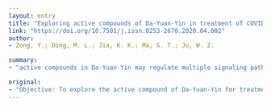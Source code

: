 ```yaml
---
layout: entry
title: "Exploring active compounds of Da-Yuan-Yin in treatment of COVID-19 based on network pharmacology and molecular docking method"
link: "https://doi.org/10.7501/j.issn.0253-2670.2020.04.002"
author:
- Zong, Y.; Ding, M. L.; Jia, K. K.; Ma, S. T.; Ju, W. Z.

summary:
- "active compounds in Da-Yuan-Yin may regulate multiple signaling pathways by binding angiotensin converting enzyme II (ACE2) and acting on targets such as PTGS2, HSP90AA1 and ESR1 to inhibit COVID-19. The target of corresponding gene were searched through UniProt, GeneCards databases, and then Cytoscape3.2.1 was used to build compound-targets (genes) networks."

original:
- "Objective: To explore the active compound of Da-Yuan-Yin for treatment of coronavirus disease 2019 (COVID-19). Methods: Based on traditional Chinese medicine system pharmacology platform (TCMSP), the chemical composition and targets of Arecae Semen, Magnoliae Officinalis Cortex, Tsaoko Fructus, Anemarrhenae Rhizoma, Paeoniae Radix Alba, Scutellariae Radix, and Glycyrrhizae Radix et Rhizoma were screened. The targets of corresponding gene were searched through UniProt, GeneCards databases, and then Cytoscape3.2.1 was used to build compound-targets (genes) networks. The enrichment of gene ontology (GO) function analysis by DAVID and the pathway enrichment analysis by Kyoto Encyclopedia of Genes and Genomes (KEGG) were carried out, the mechanism of its action was predicted. Results: The compound-target network contained 141 compounds and 267 corresponding targets, and the key targets involved PTGS2, HSP90AA1, ESR1, AR, NOS2, etc. The function enrichment analysis of GO was 522 (P < 0.05), of which there were 421 biological processes (BP) items, and 38 related items of cell composition (CC),and 63 molecular function (MF) items. There were 25 signal pathways (P < 0.05) in the KEGG pathway enrichment screening, involving small cell lung cancer, non-small cell lung cancer and T cell receptor signaling pathways, etc. The results of molecular docking showed that the affinity of quercetin, kaempferol, baicalin and other core compounds was similar to recommended drugs recommended in the treatment of COVID-19. Conclusion: The active compounds in Da-Yuan-Yin may regulate multiple signaling pathways by binding angiotensin converting enzyme II (ACE2) and acting on targets such as PTGS2, HSP90AA1 and ESR1 to inhibit COVID-19."
---
```


